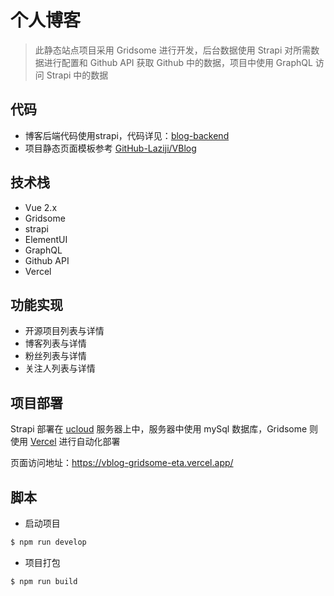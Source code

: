 # 个人博客

> 此静态站点项目采用 Gridsome 进行开发，后台数据使用 Strapi 对所需数据进行配置和 Github API 获取 Github 中的数据，项目中使用 GraphQL 访问 Strapi 中的数据

## 代码

- 博客后端代码使用strapi，代码详见：[blog-backend](https://github.com/Eline302/blog-backend)
- 项目静态页面模板参考 [GitHub-Laziji/VBlog]( https://github-laziji.github.io/#/user/new/main) 

## 技术栈

- Vue 2.x
- Gridsome
- strapi
- ElementUI
- GraphQL
- Github API
- Vercel

## 功能实现

- 开源项目列表与详情
- 博客列表与详情
- 粉丝列表与详情
- 关注人列表与详情

## 项目部署

Strapi 部署在 [ucloud](https://passport.ucloud.cn/#login) 服务器上中，服务器中使用 mySql 数据库，Gridsome 则使用 [Vercel](https://vercel.com/login) 进行自动化部署

页面访问地址：https://vblog-gridsome-eta.vercel.app/

## 脚本

- 启动项目

```js
$ npm run develop
```

- 项目打包

```js
$ npm run build
```
